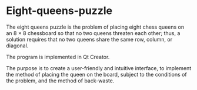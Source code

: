 # Eight-queens-puzzle
The eight queens puzzle is the problem of placing eight chess queens on an 8 × 8 chessboard so that no two queens threaten each other; thus, a solution requires that no two queens share the same row, column, or diagonal.

The program is implemented in Qt Creator.

The purpose is to create a user-friendly and intuitive interface, to implement the method of placing the queen on the board, subject to the conditions of the problem, and the method of back-waste.
